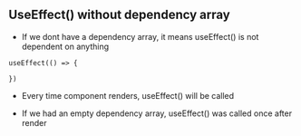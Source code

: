 ## UseEffect() without dependency array
- If we dont have a dependency array, it means useEffect() is not dependent on anything
```
useEffect(() => {

})
```
- Every time component renders, useEffect() will be called

- If we had an empty dependency array, useEffect() was called once after render